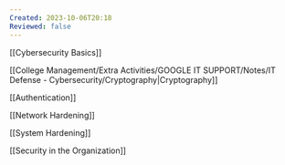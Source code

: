 ```yaml
---
Created: 2023-10-06T20:18
Reviewed: false
---
```

  

[[Cybersecurity Basics]]

[[College Management/Extra Activities/GOOGLE IT SUPPORT/Notes/IT Defense - Cybersecurity/Cryptography|Cryptography]]

[[Authentication]]

[[Network Hardening]]

[[System Hardening]]

[[Security in the Organization]]